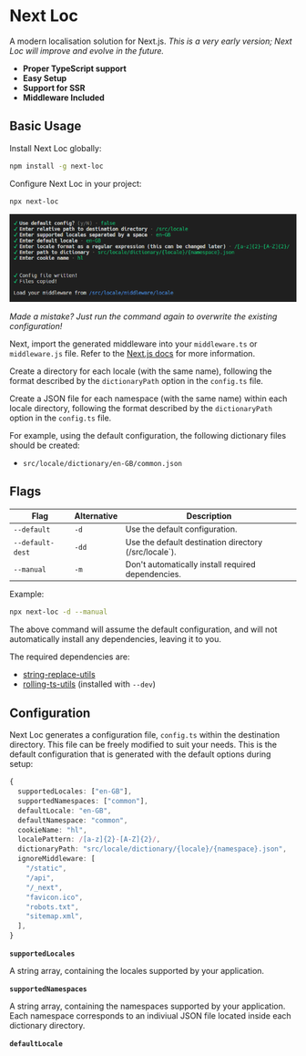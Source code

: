 # **Next Loc**

A modern localisation solution for Next.js. _This is a very early version; Next Loc will improve and evolve in the future._

- **Proper TypeScript support**
- **Easy Setup**
- **Support for SSR**
- **Middleware Included**

## Basic Usage

Install Next Loc globally:

```bash
npm install -g next-loc
```

Configure Next Loc in your project:

```bash
npx next-loc
```

![Basic Usage](./assets/basic_usage.png)

_Made a mistake? Just run the command again to overwrite the existing configuration!_

Next, import the generated middleware into your `middleware.ts` or `middleware.js` file. Refer to the [Next.js docs](https://nextjs.org/docs/app/building-your-application/routing/middleware) for more information.

Create a directory for each locale (with the same name), following the format described by the `dictionaryPath` option in the `config.ts` file.

Create a JSON file for each namespace (with the same name) within each locale directory, following the format described by the `dictionaryPath` option in the `config.ts` file.

For example, using the default configuration, the following dictionary files should be created:

- `src/locale/dictionary/en-GB/common.json`

## Flags

| Flag             | Alternative | Description                                           |
| ---------------- | ----------- | ----------------------------------------------------- |
| `--default`      | `-d`        | Use the default configuration.                        |
| `--default-dest` | `-dd`       | Use the default destination directory (/src/locale`). |
| `--manual`       | `-m`        | Don't automatically install required dependencies.    |

Example:

```bash
npx next-loc -d --manual
```

The above command will assume the default configuration, and will not automatically install any dependencies, leaving it to you.

The required dependencies are:

- [string-replace-utils](https://www.npmjs.com/package/string-replace-utils)
- [rolling-ts-utils](https://www.npmjs.com/package/rolling-ts-utils) (installed with `--dev`)

## Configuration

Next Loc generates a configuration file, `config.ts` within the destination directory. This file can be freely modified to suit your needs. This is the default configuration that is generated with the default options during setup:

```ts
{
  supportedLocales: ["en-GB"],
  supportedNamespaces: ["common"],
  defaultLocale: "en-GB",
  defaultNamespace: "common",
  cookieName: "hl",
  localePattern: /[a-z]{2}-[A-Z]{2}/,
  dictionaryPath: "src/locale/dictionary/{locale}/{namespace}.json",
  ignoreMiddleware: [
    "/static",
    "/api",
    "/_next",
    "favicon.ico",
    "robots.txt",
    "sitemap.xml",
  ],
}
```

**`supportedLocales`**

A string array, containing the locales supported by your application.

**`supportedNamespaces`**

A string array, containing the namespaces supported by your application. Each namespace corresponds to an indiviual JSON file located inside each dictionary directory.

**`defaultLocale`**
